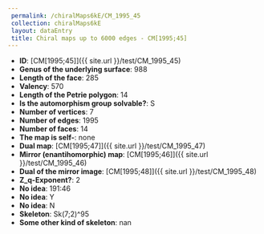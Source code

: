 ```yaml
--- 
 permalink: /chiralMaps6kE/CM_1995_45 
 collection: chiralMaps6kE
 layout: dataEntry
 title: Chiral maps up to 6000 edges - CM[1995;45]
---
```


- **ID**: [CM[1995;45]]({{ site.url }}/test/CM_1995_45)
- **Genus of the underlying surface**: 988
- **Length of the face**: 285
- **Valency**: 570
- **Length of the Petrie polygon**: 14
- **Is the automorphism group solvable?**: S
- **Number of vertices**: 7
- **Number of edges**: 1995
- **Number of faces**: 14
- **The map is self-**: none
- **Dual map**: [CM[1995;47]]({{ site.url }}/test/CM_1995_47)
- **Mirror (enantihomorphic) map**: [CM[1995;46]]({{ site.url }}/test/CM_1995_46)
- **Dual of the mirror image**: [CM[1995;48]]({{ site.url }}/test/CM_1995_48)
- **Z_q-Exponent?**: 2
- **No idea**:  191:46
- **No idea**: Y
- **No idea**: N
- **Skeleton**: Sk(7;2)^95
- **Some other kind of skeleton**: nan
